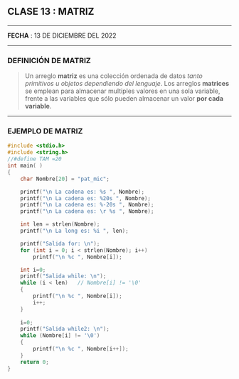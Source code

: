 ## CLASE 13 : **MATRIZ**
___
**FECHA** : 13 DE DICIEMBRE DEL 2022
___
### DEFINICIÓN DE MATRIZ 
>Un arreglo **matriz** es una colección ordenada de datos *tanto primitivos u objetos dependiendo del lenguaje*. Los arreglos **matrices** se emplean para almacenar multiples valores en una sola variable, frente a las variables que sólo pueden almacenar un valor **por cada variable**.
___
### EJEMPLO DE MATRIZ 
```c
#include <stdio.h>
#include <string.h>
//#define TAM =20
int main( )
{
    char Nombre[20] = "pat_mic";

    printf("\n La cadena es: %s ", Nombre);
    printf("\n La cadena es: %20s ", Nombre);
    printf("\n La cadena es: %-20s ", Nombre);
    printf("\n La cadena es: \r %s ", Nombre);

    int len = strlen(Nombre);
    printf("\n La long es: %i ", len);

    printf("Salida for: \n");
    for (int i = 0; i < strlen(Nombre); i++)
        printf("\n %c ", Nombre[i]);

    int i=0;
    printf("Salida while: \n");
    while (i < len)   // Nombre[i] != '\0'
    {
        printf("\n %c ", Nombre[i]);
        i++;
    }
    
    i=0;
    printf("Salida while2: \n");
    while (Nombre[i] != '\0')  
    {
        printf("\n %c ", Nombre[i++]);
    }
    return 0;
}
```